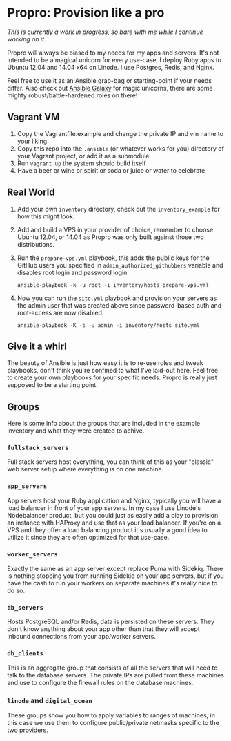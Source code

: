 Propro: Provision like a pro
============================

_This is currently a work in progress, so bare with me while I continue working
on it._

Propro will always be biased to my needs for my apps and servers. It's not
intended to be a magical unicorn for every use-case, I deploy Ruby apps to
Ubuntu 12.04 and 14.04 x64 on Linode. I use Postgres, Redis, and Nginx.

Feel free to use it as an Ansible grab-bag or starting-point if your needs
differ. Also check out [Ansible Galaxy](https://galaxy.ansible.com/) for magic
unicorns, there are some mighty robust/battle-hardened roles on there!

## Vagrant VM

1. Copy the Vagrantfile.example and change the private IP and vm name to your
   liking
2. Copy this repo into the `.ansible` (or whatever works for you) directory of
   your Vagrant project, or add it as a submodule.
3. Run `vagrant up` the system should build itself
4. Have a beer or wine or spirit or soda or juice or water to celebrate

## Real World

1. Add your own `inventory` directory, check out the `inventory_example`
   for how this might look.
2. Add and build a VPS in your provider of choice, remember to choose Ubuntu
   12.04, or 14.04 as Propro was only built against those two distributions.
3. Run the `prepare-vps.yml` playbook, this adds the public keys for the GitHub
   users you specified in `admin_authorized_githubbers` variable and disables
   root login and password login.

   ```
   ansible-playbook -k -u root -i inventory/hosts prepare-vps.yml
   ```
4. Now you can run the `site.yml` playbook and provision your servers as the
   admin user that was created above since password-based auth and root-access
   are now disabled.

   ```
   ansible-playbook -K -s -u admin -i inventory/hosts site.yml
   ```

## Give it a whirl

The beauty of Ansible is just how easy it is to re-use roles and tweak
playbooks, don't think you're confined to what I've laid-out here. Feel free
to create your own playbooks for your specific needs. Propro is really just
supposed to be a starting point.

## Groups

Here is some info about the groups that are included in the example inventory
and what they were created to achive.

### `fullstack_servers`

Full stack servers host everything, you can think of this as your "classic" web
server setup where everything is on one machine.

### `app_servers`

App servers host your Ruby application and Nginx, typically you will have a
load balancer in front of your app servers. In my case I use Linode's
Nodebalancer product, but you could just as easily add a play to provision an
instance with HAProxy and use that as your load balancer. If you're on a VPS and
they offer a load balancing product it's usually a good idea to utilize it since
they are often optimized for that use-case.

### `worker_servers`

Exactly the same as an app server except replace Puma with Sidekiq. There is
nothing stopping you from running Sidekiq on your app servers, but if you have
the cash to run your workers on separate machines it's really nice to do so.

### `db_servers`

Hosts PostgreSQL and/or Redis, data is persisted on these servers. They don't
know anything about your app other than that they will accept inbound
connections from your app/worker servers.

### `db_clients`

This is an aggregate group that consists of all the servers that will need to
talk to the database servers. The private IPs are pulled from these machines and
use to configure the firewall rules on the database machines.

### `linode` and `digital_ocean`

These groups show you how to apply variables to ranges of machines, in this case
we use them to configure public/private netmasks specific to the two providers.
